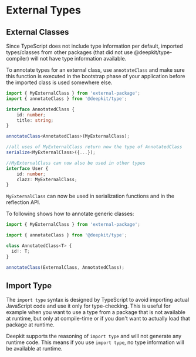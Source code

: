 # External Types

## External Classes

Since TypeScript does not include type information per default, imported types/classes from other packages (that did not use @deepkit/type-compiler) will not have type information available.

To annotate types for an external class, use `annotateClass` and make sure this function is executed in the bootstrap phase of your application before the imported class is used somewhere else.

```typescript
import { MyExternalClass } from 'external-package';
import { annotateClass } from '@deepkit/type';

interface AnnotatedClass {
    id: number;
    title: string;
}

annotateClass<AnnotatedClass>(MyExternalClass);

//all uses of MyExternalClass return now the type of AnnotatedClass
serialize<MyExternalClass>({...});

//MyExternalClass can now also be used in other types
interface User {
    id: number;
    clazz: MyExternalClass;
}
```

`MyExternalClass` can now be used in serialization functions and in the reflection API.

To following shows how to annotate generic classes:

```typescript
import { MyExternalClass } from 'external-package';

import { annotateClass } from '@deepkit/type';

class AnnotatedClass<T> {
  id!: T;
}

annotateClass(ExternalClass, AnnotatedClass);
```

## Import Type

The `import type` syntax is designed by TypeScript to avoid importing actual JavaScript code and use it only for type-checking. This is useful for example when you want to use a type from a package that is not available at runtime, but only at compile-time or if you don't want to actually load that package at runtime.

Deepkit supports the reasoning of `import type` and will not generate any runtime code. This means if you use `import type`, no type information will be available at runtime.
